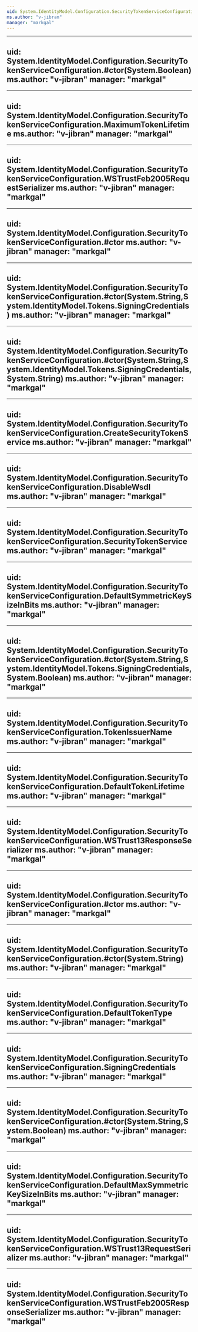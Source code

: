 ```yaml
---
uid: System.IdentityModel.Configuration.SecurityTokenServiceConfiguration
ms.author: "v-jibran"
manager: "markgal"
---
```


---
uid: System.IdentityModel.Configuration.SecurityTokenServiceConfiguration.#ctor(System.Boolean)
ms.author: "v-jibran"
manager: "markgal"
---

---
uid: System.IdentityModel.Configuration.SecurityTokenServiceConfiguration.MaximumTokenLifetime
ms.author: "v-jibran"
manager: "markgal"
---

---
uid: System.IdentityModel.Configuration.SecurityTokenServiceConfiguration.WSTrustFeb2005RequestSerializer
ms.author: "v-jibran"
manager: "markgal"
---

---
uid: System.IdentityModel.Configuration.SecurityTokenServiceConfiguration.#ctor
ms.author: "v-jibran"
manager: "markgal"
---

---
uid: System.IdentityModel.Configuration.SecurityTokenServiceConfiguration.#ctor(System.String,System.IdentityModel.Tokens.SigningCredentials)
ms.author: "v-jibran"
manager: "markgal"
---

---
uid: System.IdentityModel.Configuration.SecurityTokenServiceConfiguration.#ctor(System.String,System.IdentityModel.Tokens.SigningCredentials,System.String)
ms.author: "v-jibran"
manager: "markgal"
---

---
uid: System.IdentityModel.Configuration.SecurityTokenServiceConfiguration.CreateSecurityTokenService
ms.author: "v-jibran"
manager: "markgal"
---

---
uid: System.IdentityModel.Configuration.SecurityTokenServiceConfiguration.DisableWsdl
ms.author: "v-jibran"
manager: "markgal"
---

---
uid: System.IdentityModel.Configuration.SecurityTokenServiceConfiguration.SecurityTokenService
ms.author: "v-jibran"
manager: "markgal"
---

---
uid: System.IdentityModel.Configuration.SecurityTokenServiceConfiguration.DefaultSymmetricKeySizeInBits
ms.author: "v-jibran"
manager: "markgal"
---

---
uid: System.IdentityModel.Configuration.SecurityTokenServiceConfiguration.#ctor(System.String,System.IdentityModel.Tokens.SigningCredentials,System.Boolean)
ms.author: "v-jibran"
manager: "markgal"
---

---
uid: System.IdentityModel.Configuration.SecurityTokenServiceConfiguration.TokenIssuerName
ms.author: "v-jibran"
manager: "markgal"
---

---
uid: System.IdentityModel.Configuration.SecurityTokenServiceConfiguration.DefaultTokenLifetime
ms.author: "v-jibran"
manager: "markgal"
---

---
uid: System.IdentityModel.Configuration.SecurityTokenServiceConfiguration.WSTrust13ResponseSerializer
ms.author: "v-jibran"
manager: "markgal"
---

---
uid: System.IdentityModel.Configuration.SecurityTokenServiceConfiguration.#ctor
ms.author: "v-jibran"
manager: "markgal"
---

---
uid: System.IdentityModel.Configuration.SecurityTokenServiceConfiguration.#ctor(System.String)
ms.author: "v-jibran"
manager: "markgal"
---

---
uid: System.IdentityModel.Configuration.SecurityTokenServiceConfiguration.DefaultTokenType
ms.author: "v-jibran"
manager: "markgal"
---

---
uid: System.IdentityModel.Configuration.SecurityTokenServiceConfiguration.SigningCredentials
ms.author: "v-jibran"
manager: "markgal"
---

---
uid: System.IdentityModel.Configuration.SecurityTokenServiceConfiguration.#ctor(System.String,System.Boolean)
ms.author: "v-jibran"
manager: "markgal"
---

---
uid: System.IdentityModel.Configuration.SecurityTokenServiceConfiguration.DefaultMaxSymmetricKeySizeInBits
ms.author: "v-jibran"
manager: "markgal"
---

---
uid: System.IdentityModel.Configuration.SecurityTokenServiceConfiguration.WSTrust13RequestSerializer
ms.author: "v-jibran"
manager: "markgal"
---

---
uid: System.IdentityModel.Configuration.SecurityTokenServiceConfiguration.WSTrustFeb2005ResponseSerializer
ms.author: "v-jibran"
manager: "markgal"
---
